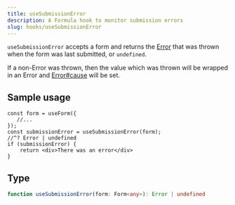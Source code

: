 ```yaml
---
title: useSubmissionError
description: A Formula hook to monitor submission errors
slug: hooks/useSubmissionError
---
```


`useSubmissionError` accepts a form and returns the
[Error](https://developer.mozilla.org/en-US/docs/Web/JavaScript/Reference/Global_Objects/Error) that was thrown when the
form was last submitted, or `undefined`.

If a non-Error was thrown, then the value which was thrown will be wrapped in an Error and
[Error#cause](https://developer.mozilla.org/en-US/docs/Web/JavaScript/Reference/Global_Objects/Error/cause) will be set.

## Sample usage

```tsx
const form = useForm({
   //... 
});
const submissionError = useSubmissionError(form);
//^? Error | undefined
if (submissionError) {
    return <div>There was an error</div>
}
```

## Type

```typescript
function useSubmissionError(form: Form<any>): Error | undefined
```
